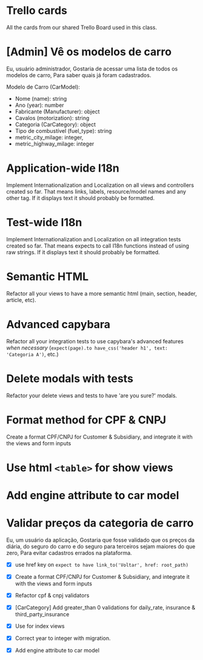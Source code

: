 # Trello cards

All the cards from our shared Trello Board used in this class.

# [Admin] Vê os modelos de carro

Eu, usuário administrador,
Gostaria de acessar uma lista de todos os modelos de carro,
Para saber quais já foram cadastrados.

Modelo de Carro (CarModel): 

- Nome (name): string
- Ano (year): number
- Fabricante (Manufacturer): object
- Cavalos (motorization): string
- Categoria (CarCategory): object
- Tipo de combustível (fuel_type): string 
- metric_city_milage: integer, 
- metric_highway_milage: integer

# Application-wide I18n

Implement Internationalization and Localization on all views and controllers created so far. 
That means links, labels, resource/model names and any other tag. If it displays text it 
should probably be formatted.

# Test-wide I18n

Implement Internationalization and Localization on all integration tests created so far. 
That means expects to call I18n functions instead of using raw strings. If it displays text 
it should probably be formatted.

# Semantic HTML

Refactor all your views to have a more semantic html (main, section, header, article, etc).

# Advanced capybara

Refactor all your integration tests to use capybara's advanced features *when necessary* 
(`expect(page).to have_css('header h1', text: 'Categoria A')`, etc.)

# Delete modals with tests

Refactor your delete views and tests to have 'are you sure?' modals.

# Format method for CPF & CNPJ

Create a format CPF/CNPJ for Customer & Subsidiary, and integrate it with the views and form inputs

# Use html `<table>` for show views

# Add engine attribute to car model

# Validar preços da categoria de carro

Eu, um usuário da aplicação,
Gostaria que fosse validado que os preços da diária, do seguro do carro e do seguro para terceiros sejam maiores do que zero,
Para evitar cadastros errados na plataforma.

- [x]  use href key on `expect to have link_to('Voltar', href: root_path)`
- [x]  Create a format CPF/CNPJ for Customer & Subsidiary, and integrate it with the views and form inputs
- [x]  Refactor cpf & cnpj validators
- [x]  [CarCategory] Add greater_than 0 validations for daily_rate, insurance & third_party_insurance
- [x]  Use <table> for index views
- [x]  Correct year to integer with migration.
- [x]  Add engine attribute to car model
 